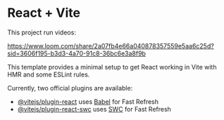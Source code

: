 # React + Vite

This project run videos:

https://www.loom.com/share/2a07fb4e66a040878357559e5aa6c25d?sid=3606f195-b3d3-4a70-91c8-36bc6e3a8f9b

This template provides a minimal setup to get React working in Vite with HMR and some ESLint rules.

Currently, two official plugins are available:

- [@vitejs/plugin-react](https://github.com/vitejs/vite-plugin-react/blob/main/packages/plugin-react/README.md) uses [Babel](https://babeljs.io/) for Fast Refresh
- [@vitejs/plugin-react-swc](https://github.com/vitejs/vite-plugin-react-swc) uses [SWC](https://swc.rs/) for Fast Refresh
